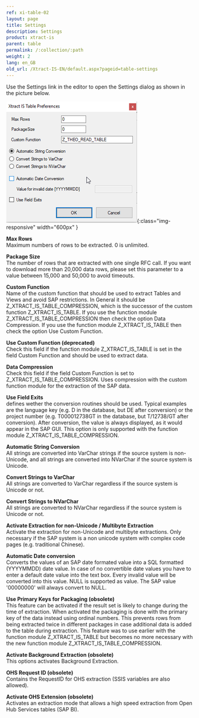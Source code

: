 ```yaml
---
ref: xi-table-02
layout: page
title: Settings
description: Settings
product: xtract-is
parent: table
permalink: /:collection/:path
weight: 2
lang: en_GB
old_url: /Xtract-IS-EN/default.aspx?pageid=table-settings
---
```


Use the Settings link in the editor to open the Settings dialog as shown in the picture below.

![XIS_Table_Settings](/img/content/settings_xis.png){:class="img-responsive" width="600px" }

**Max Rows**<br>
Maximum numbers of rows to be extracted. 0 is unlimited.

**Package Size**<br>
The number of rows that are extracted with one single RFC call. If you want to download more than 20,000 data rows, please set this parameter to a value between 15,000 and 50,000 to avoid timeouts.

**Custom Function**<br>
Name of the custom function that should be used to extract Tables and Views and avoid SAP restrictions.
In General it should be Z_XTRACT_IS_TABLE_COMPRESSION, which is the successor of the custom function Z_XTRACT_IS_TABLE. 
If you use the function module Z_XTRACT_IS_TABLE_COMPRESSION then check the option Data Compression. 
If you use the function module Z_XTRACT_IS_TABLE then check the option Use Custom Function. 

**Use Custom Function (deprecated)**<br>
Check this field if the function module Z_XTRACT_IS_TABLE is set in the field Custom Function and should be used to extract data.

**Data Compression**<br>
Check this field if the field Custom Function is set to Z_XTRACT_IS_TABLE_COMPRESSION.
Uses compression with the custom function module for the extraction of the SAP data.

**Use Field Exits**<br>
defines wether the conversion routines should be used. 
Typical examples are the language key (e.g. D in the database, but DE after conversion) 
or the project number (e.g. T000012738GT in the database, but T/12738/GT after conversion).
After conversion, the value is always displayed, as it would appear in the SAP GUI.
This option is only supported with the function module Z_XTRACT_IS_TABLE_COMPRESSION.

**Automatic String Conversion**<br>
All strings are converted into VarChar strings if the source system is non-Unicode, and all strings are converted into NVarChar if the source system is Unicode.

**Convert Strings to VarChar**<br>
All strings are converted to VarChar regardless if the source system is Unicode or not.

**Convert Strings to NVarChar**<br>
All strings are converted to NVarChar regardless if the source system is Unicode or not.

**Activate Extraction for non-Unicode / Multibyte Extraction**<br>
Activate the extraction for non-Unicode and multibyte extractions. Only necessary if the SAP system is a non unicode system with complex code pages (e.g. traditional Chinese).

**Automatic Date conversion**<br>
Converts the values of an SAP date formated value into a SQL formatted (YYYYMMDD) date value. In case of no convertible date values you have to enter a default date value into the text box. Every invalid value will be converted into this value. NULL is supported as value. 
The SAP value '00000000' will always convert to NULL.
            
**Use Primary Keys for Packaging (obsolete)**<br>
This feature can be activated if the result set is likely to change during the time of extraction. When activated the packaging is done with the primary key of the data instead using ordinal numbers. This prevents rows from being extracted twice in different packages in case additional data is added to the table during extraction.
This feature was to use earlier with the function module Z_XTRACT_IS_TABLE but becomes no more necessary with the new function module Z_XTRACT_IS_TABLE_COMPRESSION. 

**Activate Background Extraction (obsolete)**<br>
This options activates Background Extraction.

**OHS Request ID (obsolete)**<br>
Contains the RequestID for OHS extraction (SSIS variables are also allowed).

**Activate OHS Extension (obsolete)**<br>
Activates an extraction mode that allows a high speed extraction from Open Hub Services tables (SAP BI).